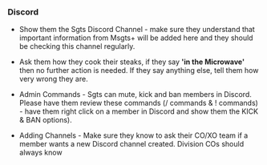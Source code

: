 ### Discord

* Show them the Sgts Discord Channel - make sure they understand that important information from Msgts+ will be added here and they should be checking this channel regularly.

* Ask them how they cook their steaks, if they say **'in the Microwave'** then no further action is needed. If they say anything else, tell them how very wrong they are.

* Admin Commands - Sgts can mute, kick and ban members in Discord. Please have them review these commands (/ commands & ! commands) - have them right click on a member in Discord and show them the KICK & BAN options).

* Adding Channels - Make sure they know to ask their CO/XO team if a member wants a new Discord channel created. Division COs should always know